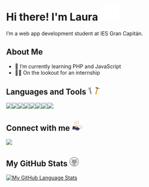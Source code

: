 
# Hi there! I'm Laura <img src = "img/hello.gif" width = 50px>
I’m a web app development student at IES Gran Capitán.

## About Me

- 🌱 I’m currently learning PHP and JavaScript
- 👩‍💻 On the lookout for an internship

## Languages and Tools <img src = "img/tools.gif" width = 32px>
<img width ='32px' src ='https://raw.githubusercontent.com/rahulbanerjee26/githubAboutMeGenerator/main/icons/html.svg'><img width ='32px' src ='https://raw.githubusercontent.com/rahulbanerjee26/githubAboutMeGenerator/main/icons/css.svg'><img width ='32px' src ='https://raw.githubusercontent.com/rahulbanerjee26/githubAboutMeGenerator/main/icons/javascript.svg'><img width ='32px' src ='https://raw.githubusercontent.com/rahulbanerjee26/githubAboutMeGenerator/main/icons/git.svg'><img width ='32px' src ='https://raw.githubusercontent.com/rahulbanerjee26/githubAboutMeGenerator/main/icons/java.svg'><img width ='32px' src ='https://raw.githubusercontent.com/rahulbanerjee26/githubAboutMeGenerator/main/icons/mysql.svg'><img width ='32px' src ='https://raw.githubusercontent.com/rahulbanerjee26/githubAboutMeGenerator/main/icons/oracle.svg'><img width ='32px' src ='https://raw.githubusercontent.com/rahulbanerjee26/githubAboutMeGenerator/main/icons/php.svg'>


## Connect with me <img src='img/connect.gif' width="30px">

<a href = 'https://www.linkedin.com/in/laura-hidalgo-rivera'> <img src="https://img.shields.io/badge/LinkedIn-0077B5?style=for-the-badge&logo=linkedin&logoColor=white"/></a> 

## My GitHub Stats <img src='img/github.png' width='25px'>

[![My GitHub Language Stats](https://github-readme-stats.vercel.app/api/top-langs/?username=navenne&langs_count=5&theme=tokyonight)]()
